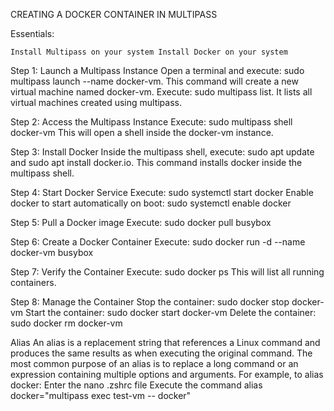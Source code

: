 CREATING A DOCKER CONTAINER IN MULTIPASS

Essentials:

    Install Multipass on your system Install Docker on your system

Step 1: Launch a Multipass Instance Open a terminal and execute: sudo multipass launch --name docker-vm. This command will create a new virtual machine named docker-vm. Execute: sudo multipass list. It lists all virtual machines created using multipass.

Step 2: Access the Multipass Instance Execute: sudo multipass shell docker-vm This will open a shell inside the docker-vm instance.

Step 3: Install Docker Inside the multipass shell, execute: sudo apt update and sudo apt install docker.io. This command installs docker inside the multipass shell.

Step 4: Start Docker Service Execute: sudo systemctl start docker Enable docker to start automatically on boot: sudo systemctl enable docker

Step 5: Pull a Docker image Execute: sudo docker pull busybox

Step 6: Create a Docker Container Execute: sudo docker run -d --name docker-vm busybox

Step 7: Verify the Container Execute: sudo docker ps This will list all running containers.

Step 8: Manage the Container Stop the container: sudo docker stop docker-vm Start the container: sudo docker start docker-vm Delete the container: sudo docker rm docker-vm

Alias An alias is a replacement string that references a Linux command and produces the same results as when executing the original command. The most common purpose of an alias is to replace a long command or an expression containing multiple options and arguments. For example, to alias docker: Enter the nano .zshrc file Execute the command alias docker="multipass exec test-vm -- docker"
